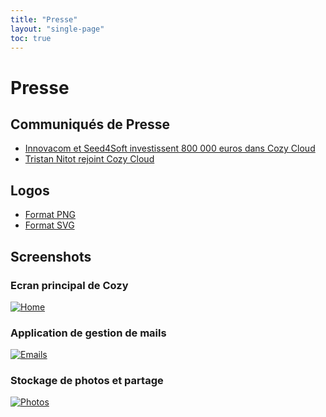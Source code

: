 ```yaml
---
title: "Presse"
layout: "single-page"
toc: true
---
```


# Presse

## Communiqués de Presse

* [Innovacom et Seed4Soft investissent 800 000 euros dans Cozy Cloud](/assets/press/fr/2014-06-06-cozy-leve-800k.pdf)
* [Tristan Nitot rejoint Cozy Cloud](/assets/press/fr/2015-03-11-tristan-rejoint-cozy.pdf)

## Logos

* [Format PNG](/assets/press/cozy-logo.png)
* [Format SVG](/assets/press/cozy-logo.svg)

## Screenshots

### Ecran principal de Cozy

[![Home](/assets/press/fr/screenshot_home.png)](/assets/press/fr/screenshot_home.png)

### Application de gestion de mails

[![Emails](/assets/press/fr/screenshot_emails_fr.png)](/assets/press/fr/screenshot_emails_fr.png)

### Stockage de photos et partage

[![Photos](/assets/press/fr/screenshot_photos_fr.png)](/assets/press/fr/screenshot_photos_fr.png)
